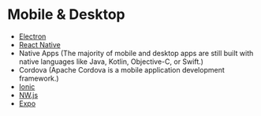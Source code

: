# Mobile & Desktop

- [Electron](https://www.electronjs.org/)
- [React Native](https://facebook.github.io/react-native/)
- Native Apps (The majority of mobile and desktop apps are still built with native languages like Java, Kotlin, Objective-C, or Swift.)
- Cordova (Apache Cordova is a mobile application development framework.)
- [Ionic](https://ionicframework.com/)
- [NW.js](https://nwjs.io/)
- [Expo](https://docs.expo.io/)
